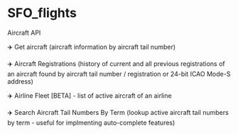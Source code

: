 # SFO_flights
Aircraft API

✈️ Get aircraft (aircraft information by aircraft tail number)

✈️ Aircraft Registrations (history of current and all previous registrations of an aircraft found by aircraft tail number / registration or 24-bit ICAO Mode-S address)

✈️ Airline Fleet [BETA] - list of active aircraft of an airline

✈️ Search Aircraft Tail Numbers By Term (lookup active aircraft tail numbers by term - useful for implmenting auto-complete features)
